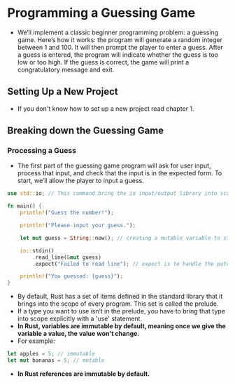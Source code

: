 # Programming a Guessing Game
- We’ll implement a classic beginner programming problem: a guessing game. Here’s how it works: the program will generate a random integer between 1 and 100. It will then prompt the player to enter a guess. After a guess is entered, the program will indicate whether the guess is too low or too high. If the guess is correct, the game will print a congratulatory message and exit.
## Setting Up a New Project
- If you don't know how to set up a new project read chapter 1.
## Breaking down the Guessing Game
### Processing a Guess
- The first part of the guessing game program will ask for user input, process that input, and check that the input is in the expected form. To start, we’ll allow the player to input a guess. 
```rust
use std::io; // This command bring the io input/output library into scope

fn main() {
    println!("Guess the number!");

    println!("Please input your guess.");

    let mut guess = String::new(); // creating a mutable variable to store the user input.

    io::stdin() 
        .read_line(&mut guess)
        .expect("Failed to read line"); // expect is to handle the potential failure.

    println!("You guessed: {guess}");
}
```
- By default, Rust has a set of items defined in the standard library that it brings into the scope of every program. This set is called the prelude.
- If a type you want to use isn’t in the prelude, you have to bring that type into scope explicitly with a 'use' statement.
- **In Rust, variables are immutable by default, meaning once we give the variable a value, the value won't change.**
- For example:
```rust
let apples = 5; // immutable
let mut bananas = 5; // mutable
```
- **In Rust references are immutable by default.**